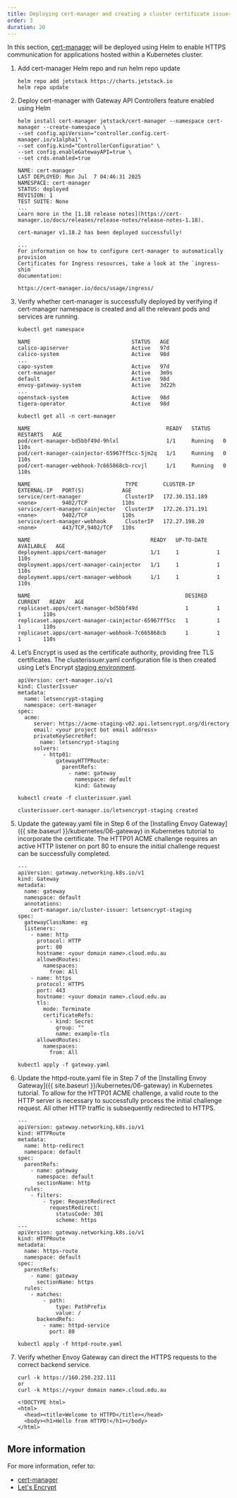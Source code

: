 ```yaml
---
title: Deploying cert-manager and creating a cluster certificate issuer
order: 3
duration: 20
---
```


In this section, [cert-manager](https://cert-manager.io/docs/) will be deployed using Helm to enable HTTPS
communication for applications hosted within a Kubernetes cluster.

1. Add cert-manager Helm repo and run helm repo update

   ```
   helm repo add jetstack https://charts.jetstack.io
   helm repo update
   ```

1. Deploy cert-manager with Gateway API Controllers feature enabled using Helm

   ```
   helm install cert-manager jetstack/cert-manager --namespace cert-manager --create-namespace \
   --set config.apiVersion="controller.config.cert-manager.io/v1alpha1" \
   --set config.kind="ControllerConfiguration" \
   --set config.enableGatewayAPI=true \
   --set crds.enabled=true

   NAME: cert-manager
   LAST DEPLOYED: Mon Jul  7 04:46:31 2025
   NAMESPACE: cert-manager
   STATUS: deployed
   REVISION: 1
   TEST SUITE: None
   ...
   Learn more in the [1.18 release notes](https://cert-manager.io/docs/releases/release-notes/release-notes-1.18).

   cert-manager v1.18.2 has been deployed successfully!

   ...
   For information on how to configure cert-manager to automatically provision
   Certificates for Ingress resources, take a look at the `ingress-shim`
   documentation:

   https://cert-manager.io/docs/usage/ingress/

   ```

1. Verify whether cert-manager is successfully deployed by verifying if cert-manager namespace
is created and all the relevant pods and services are running.

   ```
   kubectl get namespace
   ```

   ```
   NAME                                STATUS   AGE
   calico-apiserver                    Active   97d
   calico-system                       Active   98d
   ...
   capo-system                         Active   97d
   cert-manager                        Active   3m9s
   default                             Active   98d
   envoy-gateway-system                Active   3d22h
   ...
   openstack-system                    Active   98d
   tigera-operator                     Active   98d

   ```

   ```
   kubectl get all -n cert-manager
   ```

   ```
   NAME                                           READY   STATUS    RESTARTS   AGE
   pod/cert-manager-bd5bbf49d-9hlxl               1/1     Running   0          110s
   pod/cert-manager-cainjector-65967ff5cc-5jm2q   1/1     Running   0          110s
   pod/cert-manager-webhook-7c665868cb-rcvjl      1/1     Running   0          110s

   NAME                              TYPE        CLUSTER-IP       EXTERNAL-IP   PORT(S)            AGE
   service/cert-manager              ClusterIP   172.30.151.189   <none>        9402/TCP           110s
   service/cert-manager-cainjector   ClusterIP   172.26.171.191   <none>        9402/TCP           110s
   service/cert-manager-webhook      ClusterIP   172.27.198.20    <none>        443/TCP,9402/TCP   110s

   NAME                                      READY   UP-TO-DATE   AVAILABLE   AGE
   deployment.apps/cert-manager              1/1     1            1           110s
   deployment.apps/cert-manager-cainjector   1/1     1            1           110s
   deployment.apps/cert-manager-webhook      1/1     1            1           110s

   NAME                                                 DESIRED   CURRENT   READY   AGE
   replicaset.apps/cert-manager-bd5bbf49d               1         1         1       110s
   replicaset.apps/cert-manager-cainjector-65967ff5cc   1         1         1       110s
   replicaset.apps/cert-manager-webhook-7c665868cb      1         1         1       110s

   ```

1. Let’s Encrypt is used as the certificate authority, providing free TLS certificates. The clusterissuer.yaml
configuration file is then created using Let’s Encrypt [staging environment](https://letsencrypt.org/docs/staging-environment/).

   ```
   apiVersion: cert-manager.io/v1
   kind: ClusterIssuer
   metadata:
     name: letsencrypt-staging
     namespace: cert-manager
   spec:
     acme:
        server: https://acme-staging-v02.api.letsencrypt.org/directory
        email: <your project bot email address>
        privateKeySecretRef:
          name: letsencrypt-staging
        solvers:
           - http01:
               gatewayHTTPRoute:
                 parentRefs:
                   - name: gateway
                     namespace: default
                     kind: Gateway

   ```

   ```
   kubectl create -f clusterissuer.yaml
   ```

   ```
   clusterissuer.cert-manager.io/letsencrypt-staging created

   ```

1. Update the gateway.yaml file in Step 6 of the [Installing Envoy Gateway]({{ site.baseurl }}/kubernetes/06-gateway) in
Kubernetes tutorial to incorporate the certificate. The HTTP01 ACME challenge requires an active HTTP listener on port 80
to ensure the initial challenge request can be successfully completed.

   ```
   ---
   apiVersion: gateway.networking.k8s.io/v1
   kind: Gateway
   metadata:
     name: gateway
     namespace: default
     annotations:
       cert-manager.io/cluster-issuer: letsencrypt-staging
   spec:
     gatewayClassName: eg
     listeners:
       - name: http
         protocol: HTTP
         port: 80
         hostname: <your domain name>.cloud.edu.au
         allowedRoutes:
           namespaces:
             from: All
       - name: https
         protocol: HTTPS
         port: 443
         hostname: <your domain name>.cloud.edu.au
         tls:
           mode: Terminate
           certificateRefs:
             - kind: Secret
               group: ""
               name: example-tls
         allowedRoutes:
           namespaces:
             from: All

   ```

   ```
   kubectl apply -f gateway.yaml

   ```

1. Update the httpd-route.yaml file in Step 7 of the [Installing Envoy Gateway]({{ site.baseurl }}/kubernetes/06-gateway) in
Kubernetes tutorial. To allow for the HTTP01 ACME challenge, a valid route to the HTTP server is necessary to successfully
process the initial challenge request. All other HTTP traffic is subsequently redirected to HTTPS.

   ```
   ---
   apiVersion: gateway.networking.k8s.io/v1
   kind: HTTPRoute
   metadata:
     name: http-redirect
     namespace: default
   spec:
     parentRefs:
       - name: gateway
         namespace: default
         sectionName: http
     rules:
       - filters:
           - type: RequestRedirect
             requestRedirect:
               statusCode: 301
               scheme: https
   ---
   apiVersion: gateway.networking.k8s.io/v1
   kind: HTTPRoute
   metadata:
     name: https-route
     namespace: default
   spec:
     parentRefs:
       - name: gateway
         sectionName: https
     rules:
       - matches:
           - path:
               type: PathPrefix
               value: /
         backendRefs:
           - name: httpd-service
             port: 80

   ```

   ```
   kubectl apply -f httpd-route.yaml
   ```

1. Verify whether Envoy Gateway can direct the HTTPS requests to the correct backend service.

   ```
   curl -k https://160.250.232.111
   or
   curl -k https://<your domain name>.cloud.edu.au
   ```

   ```
   <!DOCTYPE html>
   <html>
     <head><title>Welcome to HTTPD</title></head>
     <body><h1>Hello from HTTPD!</h1></body>
   </html>

   ```

## More information

For more information, refer to:

- [cert-manager](https://cert-manager.io/docs/)
- [Let's Encrypt](https://letsencrypt.org/docs/)
